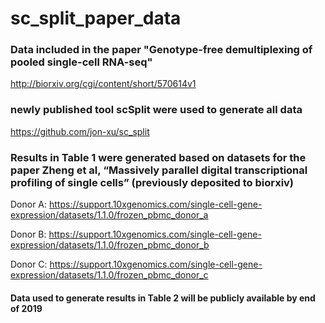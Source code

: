 # sc_split_paper_data

### Data included in the paper "Genotype-free demultiplexing of pooled single-cell RNA-seq"
http://biorxiv.org/cgi/content/short/570614v1

### newly published tool scSplit were used to generate all data
https://github.com/jon-xu/sc_split


### Results in Table 1 were generated based on datasets for the paper Zheng et al, “Massively parallel digital transcriptional profiling of single cells” (previously deposited to biorxiv)
Donor A: https://support.10xgenomics.com/single-cell-gene-expression/datasets/1.1.0/frozen_pbmc_donor_a

Donor B: https://support.10xgenomics.com/single-cell-gene-expression/datasets/1.1.0/frozen_pbmc_donor_b

Donor C: https://support.10xgenomics.com/single-cell-gene-expression/datasets/1.1.0/frozen_pbmc_donor_c

#### Data used to generate results in Table 2 will be publicly available by end of 2019
